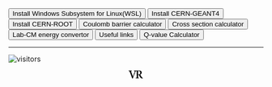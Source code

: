 <a href="wsl">
<input type=button value="Install Windows Subsystem for Linux(WSL)"></a>
<a href="geant4">
<input type=button value="Install CERN-GEANT4"></a>
<a href="root">
<input type=button value="Install CERN-ROOT"></a>
<a href="cbcal">
<input type=button value="Coulomb barrier calculator"></a>

<a href="crxncal">
<input type=button value="Cross section calculator"></a>
<a href="labcmcal">
<input type=button value="Lab-CM energy convertor"></a>
<a href="links">
<input type=button value="Useful links"></a>
<a href="https://www.nndc.bnl.gov/qcalc/">
<input type=button value="Q-value Calculator"></a>


---
![visitors](https://visitor-badge.glitch.me/badge?page_id=rangavirender.site.tools)

<p align="center">
<img src="logo_v1.png" width="30">
</p>
